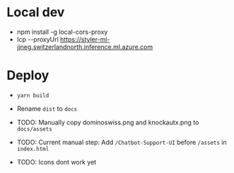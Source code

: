 # Local dev

- npm install -g local-cors-proxy
- lcp --proxyUrl https://styler-ml-jjneg.switzerlandnorth.inference.ml.azure.com

# Deploy

- `yarn build`
- Rename `dist` to `docs`

- TODO: Manually copy dominoswiss.png and knockautx.png to `docs/assets`
- TODO: Current manual step: Add `/Chatbot-Support-UI` before `/assets` in `index.html`
- TODO: Icons dont work yet
